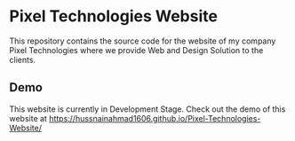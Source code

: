 # Pixel Technologies Website

This repository contains the source code for the website of my company Pixel Technologies where we provide Web and Design Solution to the clients.

## Demo

This website is currently in Development Stage. Check out the demo of this website at https://hussnainahmad1606.github.io/Pixel-Technologies-Website/
